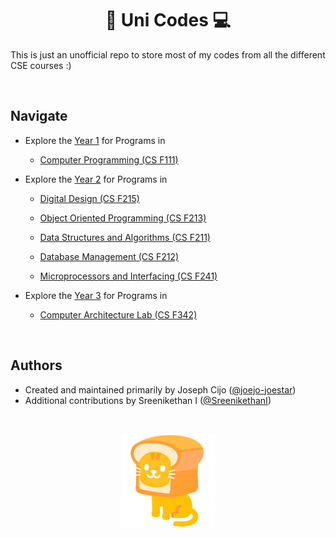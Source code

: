 <h1 align="center">🏫 Uni Codes 💻</h1>

This is just an unofficial repo to store most of my codes from all the different CSE courses :)

<br>

## Navigate

- Explore the [Year 1](Year%201/) for Programs in

  - [Computer Programming (CS F111)](https://github.com/joejo-joestar/uni-codes/tree/main/Year%201/Computer%20Programming)

- Explore the [Year 2](Year%202/) for Programs in

  - [Digital Design (CS F215)](https://github.com/joejo-joestar/uni_codes/tree/main/Year%202/Digital%20Design)

  - [Object Oriented Programming (CS F213)](https://github.com/joejo-joestar/uni_codes/tree/main/Year%202/Object%20Oriented%20Programming)

  - [Data Structures and Algorithms (CS F211)](https://github.com/joejo-joestar/uni-codes/tree/main/Year%202/Data%20Structures%20and%20Algorithms)

  - [Database Management (CS F212)](https://github.com/joejo-joestar/uni-codes/tree/main/Year%202/Database%20Management)

  - [Microprocessors and Interfacing (CS F241)](https://github.com/joejo-joestar/uni-codes/tree/main/Year%202/Microprocessors%20and%20Interfacing)

- Explore the [Year 3](Year%203/) for Programs in

  - [Computer Architecture Lab (CS F342)](https://github.com/joejo-joestar/uni-codes/tree/main/Year%203/Computer%20Architecture)

<br>

## Authors

- Created and maintained primarily by Joseph Cijo ([@joejo-joestar](https://github.com/joejo-joestar))
- Additional contributions by Sreenikethan I ([@SreenikethanI](https://github.com/SreenikethanI))

<br>
<p align = "center">
<img src="/Year%202/Digital%20Design/.assets/InBreadCar.png" alt="In Bread Car" title="In Bread Car">
</p>
